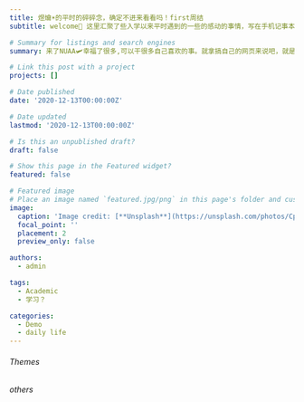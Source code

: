 ```yaml
---
title: 煜爚☀️的平时的碎碎念，确定不进来看看吗！first周结
subtitle: welcome👋 这里汇聚了些入学以来平时遇到的一些的感动的事情，写在手机记事本📒里的小作文？因为丢了太多了想到搬到网页上(小作文周发一篇，当然我不发肯定在努力学习没时间发啦)。除此以外，还有这周的学习总结。

# Summary for listings and search engines
summary: 来了NUAA🛩️幸福了很多,可以干很多自己喜欢的事。就拿搞自己的网页来说吧，就是看见室友有自己的一个博客，我眼馋/(ㄒoㄒ)/~~，二话没说，花了两天两夜撕了一个网页。挺刺激的，这两天一天到晚都没吃，到晚上才顺便回寝室点了个外卖，打代码打到后半夜。总之，挺自由的。嘿嘿，以后的你还会这么努力的靠自己去拿到自己想要的东西吗？

# Link this post with a project
projects: []

# Date published
date: '2020-12-13T00:00:00Z'

# Date updated
lastmod: '2020-12-13T00:00:00Z'

# Is this an unpublished draft?
draft: false

# Show this page in the Featured widget?
featured: false

# Featured image
# Place an image named `featured.jpg/png` in this page's folder and customize its options here.
image:
  caption: 'Image credit: [**Unsplash**](https://unsplash.com/photos/CpkOjOcXdUY)'
  focal_point: ''
  placement: 2
  preview_only: false

authors:
  - admin

tags:
  - Academic
  - 学习？

categories:
  - Demo
  - daily life
---
```



###### Themes


###### others
